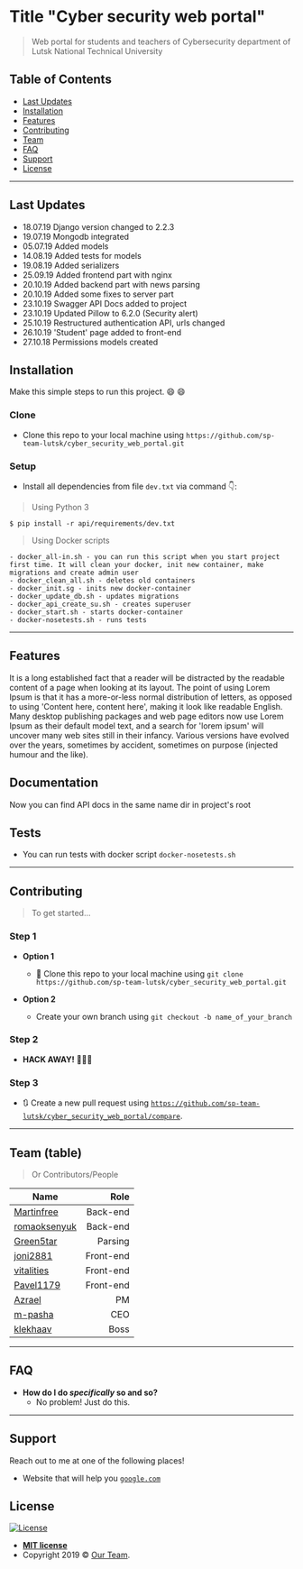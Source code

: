 # Title "Cyber security web portal"

> Web portal for students and teachers of Cybersecurity department of Lutsk National Technical University

## Table of Contents

- [Last Updates](#last-updates)
- [Installation](#installation)
- [Features](#features)
- [Contributing](#contributing)
- [Team](#team)
- [FAQ](#faq)
- [Support](#support)
- [License](#license)

---

## Last Updates

- 18.07.19 Django version changed to 2.2.3
- 19.07.19 Mongodb integrated
- 05.07.19 Added models 
- 14.08.19 Added tests for models
- 19.08.19 Added serializers
- 25.09.19 Added frontend part with nginx
- 20.10.19 Added backend part with news parsing
- 20.10.19 Added some fixes to server part
- 23.10.19 Swagger API Docs added to project
- 23.10.19 Updated Pillow to 6.2.0 (Security alert)
- 25.10.19 Restructured authentication API, urls changed
- 26.10.19 'Student' page added to front-end
- 27.10.18 Permissions models created

## Installation

Make this simple steps to run this project. :smile: 😄

### Clone

- Clone this repo to your local machine using `https://github.com/sp-team-lutsk/cyber_security_web_portal.git`

### Setup

- Install all dependencies from file `dev.txt` via command :point_down::

> Using Python 3

```shell
$ pip install -r api/requirements/dev.txt
```
> Using Docker scripts
```
- docker_all-in.sh - you can run this script when you start project first time. It will clean your docker, init new container, make migrations and create admin user
- docker_clean_all.sh - deletes old containers
- docker_init.sg - inits new docker-container
- docker_update_db.sh - updates migrations
- docker_api_create_su.sh - creates superuser
- docker_start.sh - starts docker-container
- docker-nosetests.sh - runs tests 
```
---

## Features
It is a long established fact that a reader will be distracted by the readable content of a page when looking at its layout. The point of using Lorem Ipsum is that it has a more-or-less normal distribution of letters, as opposed to using 'Content here, content here', making it look like readable English. Many desktop publishing packages and web page editors now use Lorem Ipsum as their default model text, and a search for 'lorem ipsum' will uncover many web sites still in their infancy. Various versions have evolved over the years, sometimes by accident, sometimes on purpose (injected humour and the like).

## Documentation
Now you can find API docs in the same name dir in project's root

## Tests

- You can run tests with docker script `docker-nosetests.sh`

---

## Contributing

> To get started...

### Step 1

- **Option 1**
    - 👯 Clone this repo to your local machine using `git clone https://github.com/sp-team-lutsk/cyber_security_web_portal.git`

- **Option 2**
    - Create your own branch using `git checkout -b name_of_your_branch`

### Step 2

- **HACK AWAY!** 🔨🔨🔨

### Step 3

- 🔃 Create a new pull request using <a href="https://github.com/sp-team-lutsk/cyber_security_web_portal/compare" target="_blank">`https://github.com/sp-team-lutsk/cyber_security_web_portal/compare`</a>.

---

## Team (table)

> Or Contributors/People

| Name                                                       | Role      |
| ---------------------------------------------------------- | ---------:|
| <a href="https://github.com/Martinfree">Martinfree</a>     | Back-end  |
| <a href="https://github.com/romaoksenyuk">romaoksenyuk</a> | Back-end  |
| <a href="https://github.com/Green5tar">Green5tar</a>       | Parsing   |
| <a href="https://github.com/joni2881">joni2881</a>         | Front-end |
| <a href="https://github.com/vitalities">vitalities</a>     | Front-end |
| <a href="https://github.com/Pavel1179">Pavel1179</a>       | Front-end |
| <a href="https://github.com/Azrael-git">Azrael</a>         | PM        |
| <a href="https://github.com/m-pasha">m-pasha</a>           | CEO       |
| <a href="https://github.com/klekhaav">klekhaav</a>         | Boss      | 

---

## FAQ

- **How do I do *specifically* so and so?**
    - No problem! Just do this.

---

## Support

Reach out to me at one of the following places!

- Website that will help you <a href="http://google.com" target="_blank">`google.com`</a>

## License

[![License](http://img.shields.io/:license-mit-blue.svg?style=flat-square)](http://badges.mit-license.org)

- **[MIT license](http://opensource.org/licenses/mit-license.php)**
- Copyright 2019 © <a href="#" target="_blank">Our Team</a>.

